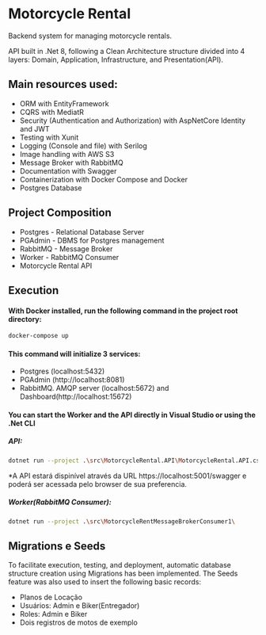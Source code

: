 # Motorcycle Rental

Backend system for managing motorcycle rentals.

API built in .Net 8, following a Clean Architecture structure divided into 4 layers: Domain, Application, Infrastructure, and Presentation(API).

## Main resources used:

- ORM with EntityFramework
- CQRS with MediatR
- Security (Authentication and Authorization) with AspNetCore Identity and JWT
- Testing with Xunit
- Logging (Console and file) with Serilog
- Image handling with AWS S3
- Message Broker with RabbitMQ
- Documentation with Swagger
- Containerization with Docker Compose and Docker
- Postgres Database

## Project Composition

- Postgres - Relational Database Server
- PGAdmin - DBMS for Postgres management
- RabbitMQ - Message Broker
- Worker - RabbitMQ Consumer
- Motorcycle Rental API

## Execution

#### With Docker installed, run the following command in the project root directory:

```bash
docker-compose up
```

#### This command will initialize 3 services:

- Postgres (localhost:5432)
- PGAdmin (http://localhost:8081)
- RabbitMQ. AMQP server (localhost:5672) and Dashboard(http://localhost:15672)

#### You can start the Worker and the API directly in Visual Studio or using the .Net CLI

##### API:

```bash
dotnet run --project .\src\MotorcycleRental.API\MotorcycleRental.API.csproj --urls="https://localhost:5001;http://localhost:5000"
```

*A API estará dispinível através da URL https://localhost:5001/swagger e poderá ser acessada pelo browser de sua preferencia.

##### Worker(RabbitMQ Consumer):

```bash
dotnet run --project .\src\MotorcycleRentMessageBrokerConsumer1\
```

## Migrations e Seeds

To facilitate execution, testing, and deployment, automatic database structure creation using Migrations has been implemented. The Seeds feature was also used to insert the following basic records:

- Planos de Locação
- Usuários: Admin e Biker(Entregador)
- Roles: Admin e Biker
- Dois registros de motos de exemplo




